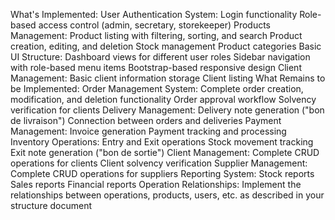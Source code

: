 What's Implemented:
User Authentication System:
Login functionality
Role-based access control (admin, secretary, storekeeper)
Products Management:
Product listing with filtering, sorting, and search
Product creation, editing, and deletion
Stock management
Product categories
Basic UI Structure:
Dashboard views for different user roles
Sidebar navigation with role-based menu items
Bootstrap-based responsive design
Client Management:
Basic client information storage
Client listing
What Remains to be Implemented:
Order Management System:
Complete order creation, modification, and deletion functionality
Order approval workflow
Solvency verification for clients
Delivery Management:
Delivery note generation ("bon de livraison")
Connection between orders and deliveries
Payment Management:
Invoice generation
Payment tracking and processing
Inventory Operations:
Entry and Exit operations
Stock movement tracking
Exit note generation ("bon de sortie")
Client Management:
Complete CRUD operations for clients
Client solvency verification
Supplier Management:
Complete CRUD operations for suppliers
Reporting System:
Stock reports
Sales reports
Financial reports
Operation Relationships:
Implement the relationships between operations, products, users, etc. as described in your structure document
